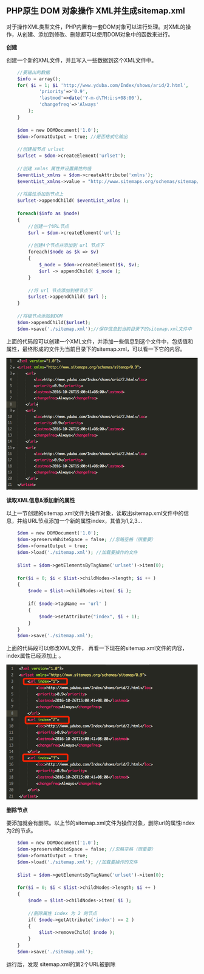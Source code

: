 ## PHP原生 DOM 对象操作 XML并生成sitemap.xml

对于操作XML类型文件，PHP内置有一套DOM对象可以进行处理。对XML的操作，从创建、添加到修改、删除都可以使用DOM对象中的函数来进行。

**创建**

创建一个新的XML文件，并且写入一些数据到这个XML文件中。

```php
    //要输出的数据
    $info = array();
    for( $i = 1; $i 'http://www.yduba.com/Index/shows/arid/2.html', 
            'priority'=>'0.9', 
            'lastmod'=>date('Y-m-d\TH:i:s+08:00'), 
            'changefreq'=>'Always'
        );
    }
    
    $dom = new DOMDocument('1.0');
    $dom->formatOutput = true; //是否格式化输出
    
    //创建根节点 urlset
    $urlset = $dom->createElement('urlset');
    
    //创建 xmlns 属性并设置属性的值
    $eventList_xmlns = $dom->createAttribute('xmlns');
    $eventList_xmlns->value = "http://www.sitemaps.org/schemas/sitemap/0.9";
    
    //将属性添加到节点上
    $urlset->appendChild( $eventList_xmlns ); 
    
    foreach($info as $node)
    {
        //创建一个URL节点
        $url = $dom->createElement('url');
    
        //创建4个节点并添加到 url 节点下
        foreach($node as $k => $v)
        {
            $_node = $dom->createElement($k, $v);
            $url -> appendChild( $_node );
        }
    
        //将 url 节点添加到根节点下
        $urlset->appendChild( $url );
    }
    
    //将根节点添加到DOM
    $dom->appendChild($urlset);
    $dom->save('./sitemap.xml');//保存信息到当前目录下的sitemap.xml文件中
```

上面的代码段可以创建一个XML文件，并添加一些信息到这个文件中，包括值和属性，最终形成的文件为当前目录下的sitemap.xml，可以看一下它的内容。

![111.png][0]

 **读取XML信息&添加新的属性**

以上一节创建的sitemap.xml文件为操作对象，读取出sitemap.xml文件中的信息，并给URL节点添加一个新的属性index，其值为1,2,3...

```php
    $dom = new DOMDocument('1.0');
    $dom->preserveWhiteSpace = false; //忽略空格（很重要）
    $dom->formatOutput = true;
    $dom->load('./sitemap.xml'); //加载要操作的文件
    
    $list = $dom->getElementsByTagName('urlset')->item(0);
    
    for($i = 0; $i < $list->childNodes->length; $i ++ )
    {
        $node = $list->childNodes->item( $i );
    
        if( $node->tagName == 'url' )
        {
            $node->setAttribute("index", $i + 1);
        }
    }
    $dom->save('./sitemap.xml');
```

上面的代码段可以修改XML文件， 再看一下现在的sitemap.xml文件的内容，index属性已经添加上 。

![34.png][1]

**删除节点**

要添加就会有删除。以上节的sitemap.xml文件为操作对象，删除url的属性index为2的节点。

```php
    $dom = new DOMDocument('1.0');
    $dom->preserveWhiteSpace = false; //忽略空格（很重要）
    $dom->formatOutput = true;
    $dom->load('./sitemap.xml'); //加载要操作的文件
    
    $list = $dom->getElementsByTagName('urlset')->item(0);
    
    for($i = 0; $i < $list->childNodes->length; $i ++ )
    {
        $node = $list->childNodes->item( $i );
    
        //删除属性 index 为 2 的节点
        if( $node->getAttribute('index') == 2 )
        {
            $list->removeChild( $node );
        }
    }
    $dom->save('./sitemap.xml');
```

运行后，发现 sitemap.xml的第2个URL被删除

[0]: ../img/1482142404559268.png
[1]: ../img/1482142404703163.png